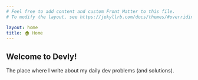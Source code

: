 ```yaml
---
# Feel free to add content and custom Front Matter to this file.
# To modify the layout, see https://jekyllrb.com/docs/themes/#overriding-theme-defaults

layout: home
title: 🏠 Home
---
```


## Welcome to Devly!

The place where I write about my daily dev problems (and solutions).